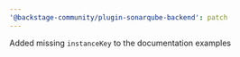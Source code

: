 ```yaml
---
'@backstage-community/plugin-sonarqube-backend': patch
---
```


Added missing `instanceKey` to the documentation examples
